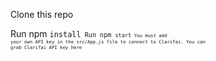 Clone this repo   


Run npm <code>install<code>
Run npm <code>start<code>
You must add your own API key in the src/App.js file to connect to Clarifai.
You can grab Clarifai API key here
